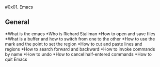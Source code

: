 #0x01. Emacs

## General

*What is the emacs
*Who is Richard Stallman
*How to open and save files
*What is a buffer and how to switch from one to the other
*How to use the mark and the point to set the region
*How to cut and paste lines and regions
*How to search forward and backward
*How to invoke commands by name
*How to undo
*How to cancel half-entered commands
*How to quit Emacs


